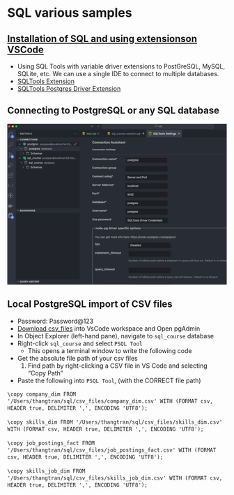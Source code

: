 # SQL various samples

## [Installation of SQL and using extensionson VSCode](https://www.youtube.com/watch?v=7mz73uXD9DA&t=906s)

- Using SQL Tools with variable driver extensions to PostGreSQL, MySQL, SQLite, etc. We can use a single IDE to connect to multiple databases.
- [SQLTools Extension](https://marketplace.visualstudio.com/items?itemName=mtxr.sqltools)
- [SQLTools Postgres Driver Extension](https://marketplace.visualstudio.com/items?itemName=mtxr.sqltools-driver-pg)

## Connecting to PostgreSQL or any SQL database

![Create connection to local PostgreSQL](./images/SqlToolConnecting.png)

## Local PostgreSQL import of CSV files

- Password: Password@123
- [Download csv_files](https://drive.google.com/drive/folders/1moeWYoUtUklJO6NJdWo9OV8zWjRn0rjN) into VsCode workspace and Open pgAdmin
- In Object Explorer (left-hand pane), navigate to `sql_course` database
- Right-click `sql_course` and select `PSQL Tool`
  - This opens a terminal window to write the following code
- Get the absolute file path of your csv files
  1.  Find path by right-clicking a CSV file in VS Code and selecting “Copy Path”
- Paste the following into `PSQL Tool`, (with the CORRECT file path)

```
\copy company_dim FROM '/Users/thangtran/sql/csv_files/company_dim.csv' WITH (FORMAT csv, HEADER true, DELIMITER ',', ENCODING 'UTF8');

\copy skills_dim FROM '/Users/thangtran/sql/csv_files/skills_dim.csv' WITH (FORMAT csv, HEADER true, DELIMITER ',', ENCODING 'UTF8');

\copy job_postings_fact FROM '/Users/thangtran/sql/csv_files/job_postings_fact.csv' WITH (FORMAT csv, HEADER true, DELIMITER ',', ENCODING 'UTF8');

\copy skills_job_dim FROM '/Users/thangtran/sql/csv_files/skills_job_dim.csv' WITH (FORMAT csv, HEADER true, DELIMITER ',', ENCODING 'UTF8');
```
